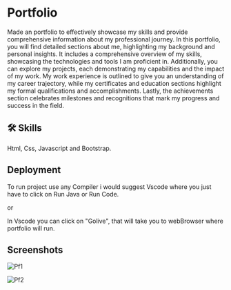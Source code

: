 
# Portfolio

Made an portfolio to effectively showcase my skills and provide comprehensive information about my professional journey. In this portfolio, you will find detailed sections about me, highlighting my background and personal insights. It includes a comprehensive overview of my skills, showcasing the technologies and tools I am proficient in. Additionally, you can explore my projects, each demonstrating my capabilities and the impact of my work. My work experience is outlined to give you an understanding of my career trajectory, while my certificates and education sections highlight my formal qualifications and accomplishments. Lastly, the achievements section celebrates milestones and recognitions that mark my progress and success in the field.


## 🛠 Skills

Html, Css, Javascript and Bootstrap.

## Deployment
To run project use any Compiler i would suggest Vscode where 
you just have to click on Run Java or Run Code.

or

In Vscode you can click on "Golive", that will take you to webBrowser where portfolio will run.


## Screenshots

![Pf1](https://github.com/user-attachments/assets/bbee4080-1cd2-497c-a433-d8d2339dfcd9)

![Pf2](https://github.com/user-attachments/assets/1bf474e0-d694-4b1c-a12e-b63aefabce9b)

